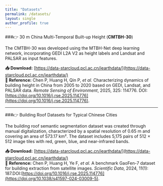 ```yaml
---
title: "Datasets"
permalink: /datasets/
layout: single
author_profile: true
---
```


###👉 30 m China Multi-Temporal Built-up Height (**CMTBH-30**)

The CMTBH-30 was developed using the MTBH-Net deep learning network, incorporating GEDI L2A V2 as height labels and Landsat and PALSAR as input features.  

**📥 Download:** [https://data-starcloud.pcl.ac.cn/iearthdata/](https://data-starcloud.pcl.ac.cn/iearthdata/)  
**📖 Reference:** Chen P, Huang H, Qin P, *et al.* Characterizing dynamics of building height in China from 2005 to 2020 based on GEDI, Landsat, and PALSAR data. *Remote Sensing of Environment*, 2025, 325: 114776. DOI:[https://doi.org/10.1016/j.rse.2025.114776](https://doi.org/10.1016/j.rse.2025.114776).

---

###👉 Building Roof Datasets for Typical Chinese Cities

The building roof semantic segmentation dataset was created through manual digitalization, characterized by a spatial resolution of 0.65 m and covering an area of 573.17 km². The dataset includes 5,175 pairs of 512 × 512 image tiles with red, green, blue, and near-infrared bands.  

**📥 Download:** [https://data-starcloud.pcl.ac.cn/iearthdata/](https://data-starcloud.pcl.ac.cn/iearthdata/)  
**📖 Reference:** Chen P, Huang H, Ye F, *et al.* A benchmark GaoFen-7 dataset for building extraction from satellite images. *Scientific Data*, 2024, 11(1): 187.DOI:[https://doi.org/10.1016/j.rse.2025.114776](https://doi.org/10.1038/s41597-024-03009-5).
